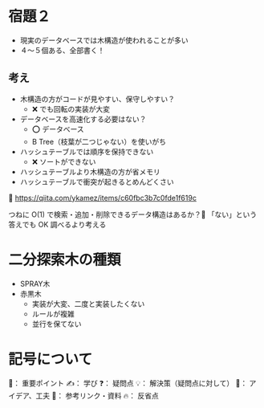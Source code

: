# 宿題２

- 現実のデータベースでは木構造が使われることが多い
- ４〜５個ある、全部書く！

## 考え
- 木構造の方がコードが見やすい、保守しやすい？
  - ❌ でも回転の実装が大変
- データベースを高速化する必要はない？
  - ⭕️ データべース
  - B Tree（枝葉が二つじゃない）を使いがち
- ハッシュテーブルでは順序を保持できない
  - ❌ ソートができない
- ハッシュテーブルより木構造の方が省メモリ
- ハッシュテーブルで衝突が起きるとめんどくさい

📌 https://qiita.com/ykamez/items/c60fbc3b7c0fde1f619c

つねに O(1) で検索・追加・削除できるデータ構造はあるか？🤔
「ない」という答えでも OK
調べるより考える

# 二分探索木の種類
- SPRAY木
- 赤黒木
  - 実装が大変、二度と実装したくない
  - ルールが複雑
  - 並行を保てない

# 記号について
🌟： 重要ポイント
✍️： 学び
❓： 疑問点
💡： 解決策（疑問点に対して）
🧠： アイデア、工夫
📌： 参考リンク・資料
🔥： 反省点